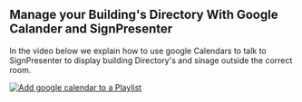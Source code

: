 ## Manage your Building's Directory With Google Calander and SignPresenter

In the video below we explain how to use google Calendars to talk to SignPresenter to display building Directory's and sinage outside the correct room.

[![Add google calendar to a Playlist](https://img.youtube.com/vi/IWDkJ0uXoWY/0.jpg)](https://www.youtube.com/watch?v=IWDkJ0uXoWY)
